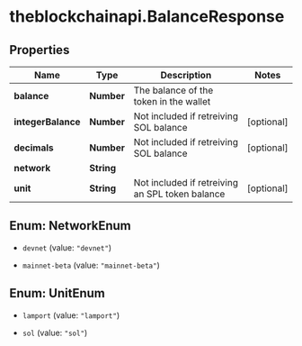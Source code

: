 # theblockchainapi.BalanceResponse

## Properties

Name | Type | Description | Notes
------------ | ------------- | ------------- | -------------
**balance** | **Number** | The balance of the token in the wallet | 
**integerBalance** | **Number** | Not included if retreiving SOL balance | [optional] 
**decimals** | **Number** | Not included if retreiving SOL balance | [optional] 
**network** | **String** |  | 
**unit** | **String** | Not included if retreiving an SPL token balance | [optional] 



## Enum: NetworkEnum


* `devnet` (value: `"devnet"`)

* `mainnet-beta` (value: `"mainnet-beta"`)





## Enum: UnitEnum


* `lamport` (value: `"lamport"`)

* `sol` (value: `"sol"`)




